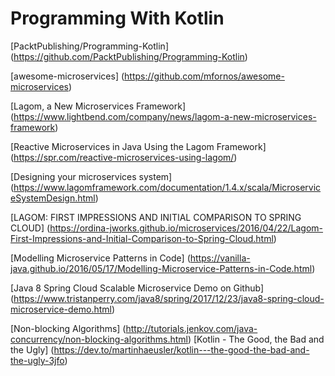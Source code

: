 #           Programming With Kotlin

[PacktPublishing/Programming-Kotlin] (https://github.com/PacktPublishing/Programming-Kotlin)

[awesome-microservices] (https://github.com/mfornos/awesome-microservices)

[Lagom, a New Microservices Framework] (https://www.lightbend.com/company/news/lagom-a-new-microservices-framework)

[Reactive Microservices in Java Using the Lagom Framework] (https://spr.com/reactive-microservices-using-lagom/)

[Designing your microservices system] (https://www.lagomframework.com/documentation/1.4.x/scala/MicroserviceSystemDesign.html)

[LAGOM: FIRST IMPRESSIONS AND INITIAL COMPARISON TO SPRING CLOUD] (https://ordina-jworks.github.io/microservices/2016/04/22/Lagom-First-Impressions-and-Initial-Comparison-to-Spring-Cloud.html)


[Modelling Microservice Patterns in Code] (https://vanilla-java.github.io/2016/05/17/Modelling-Microservice-Patterns-in-Code.html)


[Java 8 Spring Cloud Scalable Microservice Demo on Github] (https://www.tristanperry.com/java8/spring/2017/12/23/java8-spring-cloud-microservice-demo.html)



[Non-blocking Algorithms] (http://tutorials.jenkov.com/java-concurrency/non-blocking-algorithms.html)
[Kotlin - The Good, the Bad and the Ugly] (https://dev.to/martinhaeusler/kotlin---the-good-the-bad-and-the-ugly-3jfo)







